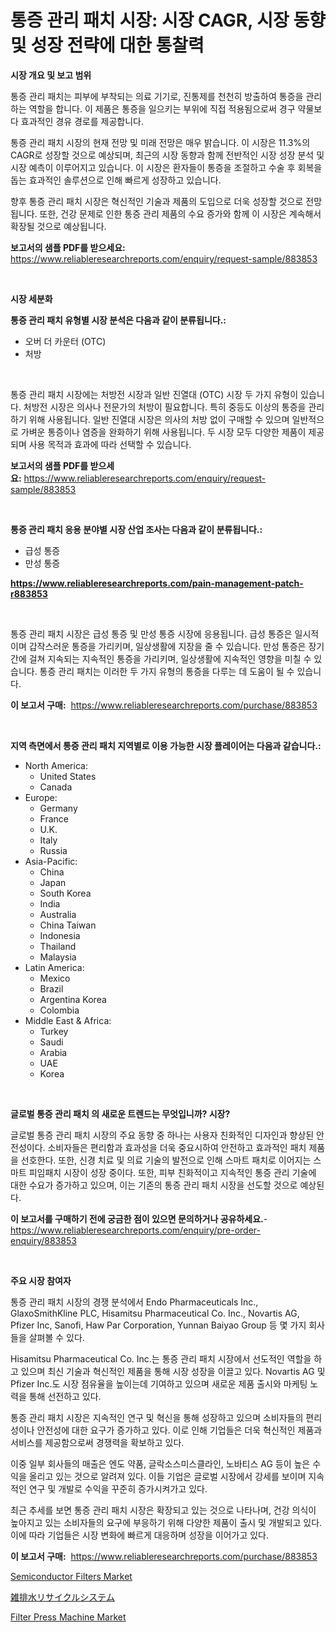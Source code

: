 <p><h1>통증 관리 패치 시장: 시장 CAGR, 시장 동향 및 성장 전략에 대한 통찰력</h1></p><p><strong>시장 개요 및 보고 범위</strong></p>
<p><p>통증 관리 패치는 피부에 부착되는 의료 기기로, 진통제를 천천히 방출하여 통증을 관리하는 역할을 합니다. 이 제품은 통증을 일으키는 부위에 직접 적용됨으로써 경구 약물보다 효과적인 경유 경로를 제공합니다. </p><p>통증 관리 패치 시장의 현재 전망 및 미래 전망은 매우 밝습니다. 이 시장은 11.3%의 CAGR로 성장할 것으로 예상되며, 최근의 시장 동향과 함께 전반적인 시장 성장 분석 및 시장 예측이 이루어지고 있습니다. 이 시장은 환자들이 통증을 조절하고 수술 후 회복을 돕는 효과적인 솔루션으로 인해 빠르게 성장하고 있습니다.</p><p>향후 통증 관리 패치 시장은 혁신적인 기술과 제품의 도입으로 더욱 성장할 것으로 전망됩니다. 또한, 건강 문제로 인한 통증 관리 제품의 수요 증가와 함께 이 시장은 계속해서 확장될 것으로 예상됩니다.</p></p>
<p><strong>보고서의 샘플 PDF를 받으세요:</strong> <a href="https://www.reliableresearchreports.com/enquiry/request-sample/883853">https://www.reliableresearchreports.com/enquiry/request-sample/883853</a></p>
<p>&nbsp;</p>
<p><strong>시장 세분화</strong></p>
<p><strong>통증 관리 패치 유형별 시장 분석은 다음과 같이 분류됩니다.:</strong></p>
<p><ul><li>오버 더 카운터 (OTC)</li><li>처방</li></ul></p>
<p>&nbsp;</p>
<p><p>통증 관리 패치 시장에는 처방전 시장과 일반 진열대 (OTC) 시장 두 가지 유형이 있습니다. 처방전 시장은 의사나 전문가의 처방이 필요합니다. 특히 중등도 이상의 통증을 관리하기 위해 사용됩니다. 일반 진열대 시장은 의사의 처방 없이 구매할 수 있으며 일반적으로 가벼운 통증이나 염증을 완화하기 위해 사용됩니다. 두 시장 모두 다양한 제품이 제공되며 사용 목적과 효과에 따라 선택할 수 있습니다.</p></p>
<p><strong>보고서의 샘플 PDF를 받으세요:</strong>&nbsp;<a href="https://www.reliableresearchreports.com/enquiry/request-sample/883853">https://www.reliableresearchreports.com/enquiry/request-sample/883853</a></p>
<p>&nbsp;</p>
<p><strong> 통증 관리 패치 응용 분야별 시장 산업 조사는 다음과 같이 분류됩니다.:</strong></p>
<p><ul><li>급성 통증</li><li>만성 통증</li></ul></p>
<p><strong><a href="https://www.reliableresearchreports.com/pain-management-patch-r883853">https://www.reliableresearchreports.com/pain-management-patch-r883853</a></strong></p>
<p>&nbsp;</p>
<p><p>통증 관리 패치 시장은 급성 통증 및 만성 통증 시장에 응용됩니다. 급성 통증은 일시적이며 갑작스러운 통증을 가리키며, 일상생활에 지장을 줄 수 있습니다. 만성 통증은 장기간에 걸쳐 지속되는 지속적인 통증을 가리키며, 일상생활에 지속적인 영향을 미칠 수 있습니다. 통증 관리 패치는 이러한 두 가지 유형의 통증을 다루는 데 도움이 될 수 있습니다.</p></p>
<p><strong>이 보고서 구매:</strong>&nbsp; <a href="https://www.reliableresearchreports.com/purchase/883853">https://www.reliableresearchreports.com/purchase/883853</a></p>
<p>&nbsp;</p>
<p><strong>지역 측면에서 통증 관리 패치 지역별로 이용 가능한 시장 플레이어는 다음과 같습니다.:</strong></p>
<p><ul>
    <li>
        North America:
        <ul>
            <li>United States</li>
            <li>Canada</li>
        </ul>
    </li>
    <li>
        Europe:
        <ul>
            <li>Germany</li>
            <li>France</li>
            <li>U.K.</li>
            <li>Italy</li>
            <li>Russia</li>
        </ul>
    </li>
    <li>
        Asia-Pacific:
        <ul>
            <li>China</li>
            <li>Japan</li>
            <li>South Korea</li>
            <li>India</li>
            <li>Australia</li>
            <li>China Taiwan</li>
            <li>Indonesia</li>
            <li>Thailand</li>
            <li>Malaysia</li>
        </ul>
    </li>
    <li>
        Latin America:
        <ul>
            <li>Mexico</li>
            <li>Brazil</li>
            <li>Argentina Korea</li>
            <li>Colombia</li>
        </ul>
    </li>
    <li>
        Middle East & Africa:
        <ul>
            <li>Turkey</li>
            <li>Saudi</li>
            <li>Arabia</li>
            <li>UAE</li>
            <li>Korea</li>
        </ul>
    </li>
    </ul></p>
<p>&nbsp;</p>
<p><strong>글로벌 통증 관리 패치 의 새로운 트렌드는 무엇입니까? 시장?</strong></p>
<p><p>글로벌 통증 관리 패치 시장의 주요 동향 중 하나는 사용자 친화적인 디자인과 향상된 안전성이다. 소비자들은 편리함과 효과성을 더욱 중요시하여 안전하고 효과적인 패치 제품을 선호한다. 또한, 신경 치료 및 의료 기술의 발전으로 인해 스마트 패치로 이어지는 스마트 피임패치 시장이 성장 중이다. 또한, 피부 친화적이고 지속적인 통증 관리 기술에 대한 수요가 증가하고 있으며, 이는 기존의 통증 관리 패치 시장을 선도할 것으로 예상된다.</p></p>
<p><strong>이 보고서를 구매하기 전에 궁금한 점이 있으면 문의하거나 공유하세요.</strong>- <a href="https://www.reliableresearchreports.com/enquiry/pre-order-enquiry/883853">https://www.reliableresearchreports.com/enquiry/pre-order-enquiry/883853</a></p>
<p>&nbsp;</p>
<p><strong>주요 시장 참여자</strong></p>
<p><p>통증 관리 패치 시장의 경쟁 분석에서 Endo Pharmaceuticals Inc., GlaxoSmithKline PLC, Hisamitsu Pharmaceutical Co. Inc., Novartis AG, Pfizer Inc, Sanofi, Haw Par Corporation, Yunnan Baiyao Group 등 몇 가지 회사들을 살펴볼 수 있다. </p><p>Hisamitsu Pharmaceutical Co. Inc.는 통증 관리 패치 시장에서 선도적인 역할을 하고 있으며 최신 기술과 혁신적인 제품을 통해 시장 성장을 이끌고 있다. Novartis AG 및 Pfizer Inc.도 시장 점유율을 높이는데 기여하고 있으며 새로운 제품 출시와 마케팅 노력을 통해 선전하고 있다.</p><p>통증 관리 패치 시장은 지속적인 연구 및 혁신을 통해 성장하고 있으며 소비자들의 편리성이나 안전성에 대한 요구가 증가하고 있다. 이로 인해 기업들은 더욱 혁신적인 제품과 서비스를 제공함으로써 경쟁력을 확보하고 있다.</p><p>이중 일부 회사들의 매출은 엔도 약품, 글락소스미스클라인, 노바티스 AG 등이 높은 수익을 올리고 있는 것으로 알려져 있다. 이들 기업은 글로벌 시장에서 강세를 보이며 지속적인 연구 및 개발로 수익을 꾸준히 증가시켜가고 있다.</p><p>최근 추세를 보면 통증 관리 패치 시장은 확장되고 있는 것으로 나타나며, 건강 의식이 높아지고 있는 소비자들의 요구에 부응하기 위해 다양한 제품이 출시 및 개발되고 있다. 이에 따라 기업들은 시장 변화에 빠르게 대응하며 성장을 이어가고 있다.</p></p>
<p><strong>이 보고서 구매:</strong>&nbsp;&nbsp;<a href="https://www.reliableresearchreports.com/purchase/883853">https://www.reliableresearchreports.com/purchase/883853</a></p>
<p><p><a href="https://cautious-neon-760.notion.site/Semiconductor-Filters-Market-Share-Evolution-and-Market-Growth-Trends-2024-2031-f29b802af97b48ff9bb9f3de127d00e6">Semiconductor Filters Market</a></p><p><a href="https://github.com/dandier2003/Market-Research-Report-List-1/blob/main/620176630130.md">雑排水リサイクルシステム</a></p><p><a href="https://spotless-saver-8fd.notion.site/Filter-Press-Machine-Market-Size-Market-Outlook-and-Market-Forecast-2024-to-2031-5e79dfbb59ff45ccac5ddb3c3bf4f742">Filter Press Machine Market</a></p></p>
